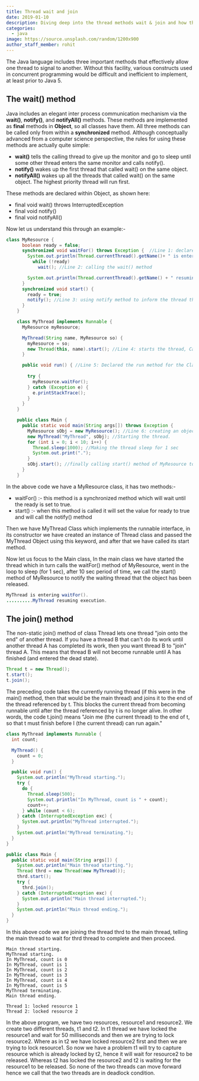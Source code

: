 ```yaml
---
title: Thread wait and join
date: 2019-01-10
description: Diving deep into the thread methods wait & join and how they work in sync to give desired result. 
categories:
  - java
image: https://source.unsplash.com/random/1200x900
author_staff_member: rohit
---
```


The Java language includes three important methods that effectively allow one thread to signal to another. Without this facility, various constructs used in concurrent programming would be difficult and inefficient to implement, at least prior to Java 5.

## The wait() method

Java includes an elegant inter process communication mechanism via the **wait()**, **notify()**, and **notifyAll()** methods. These methods are implemented as **final** methods in **Object**, so all classes have them. All three methods can be called only from within a **synchronized** method. Although conceptually advanced from a computer science perspective, the rules for using these methods are actually quite simple:

- **wait()** tells the calling thread to give up the monitor and go to sleep until some other thread enters the same monitor and calls notify().
- **notify()** wakes up the first thread that called wait() on the same object.
- **notifyAll()** wakes up all the threads that called wait() on the same object. The highest priority thread will run first.

These methods are declared within Object, as shown here:
- final void wait() throws InterruptedException 
- final void notify() 
- final void notifyAll()

Now let us understand this through an example:-

```java
class MyResource {
	  boolean ready = false;
	  synchronized void waitFor() throws Exception {  //Line 1: declare method as synchronized
	    System.out.println(Thread.currentThread().getName()+ " is entering waitFor().");
	      while (!ready)
	        wait(); //Line 2: calling the wait() method

	    System.out.println(Thread.currentThread().getName() + " resuming execution.");
	  }
	  synchronized void start() {
	    ready = true;
	    notify(); //Line 3: using notify method to inform the thread that object has been released
	  }
	}

	class MyThread implements Runnable {
	  MyResource myResource;

	  MyThread(String name, MyResource so) {
	    myResource = so;
	    new Thread(this, name).start(); //Line 4: starts the thread, Calling run() of Line 5.
	  }

	  public void run() { //Line 5: Declared the run method for the Class MyThread
	   
	    try {
	      myResource.waitFor();
	    } catch (Exception e) {
	      e.printStackTrace();
	    }
	  }
	}

	public class Main {
	  public static void main(String args[]) throws Exception {
	    MyResource sObj = new MyResource(); //Line 6: creating an object of MyResource
	    new MyThread("MyThread", sObj); //Starting the thread.
	    for (int i = 0; i < 10; i++) { 
	      Thread.sleep(1000); //Making the thread sleep for 1 sec
	      System.out.print(".");
	    }
	    sObj.start(); //finally calling start() method of MyResource to notify the thread.
	  }
	}
```

In the above code we have a MyResource class, it has two methods:-

- waitFor() :- this method is a synchronized method which will wait until the ready is set to true.
- start() :- when this method is called it will set the value for ready to true and will call the notify() method 

Then we have MyThread Class which implements the runnable interface, in its constructor we have created an instance of Thread class and passed the MyThread Object using this keyword, and after that we have called its start method.

Now let us focus to the Main class, In the main class we have started the thread which in turn calls the waitFor() method of MyResource, went in the loop to sleep (for 1 sec), after 10 sec period of time, we call the start() method of MyResource to notify the waiting thread that the object has been released. 

```java
MyThread is entering waitFor().
..........MyThread resuming execution.
```

## The join() method

The non-static join() method of class Thread lets one thread "join onto the end" of another thread. If you have a thread B that can't do its work until another thread A has completed its work, then you want thread B to "join" thread A. This means that thread B will not become runnable until A has finished (and entered the dead state).

```java
Thread t = new Thread();
t.start();
t.join();
```

The preceding code takes the currently running thread (if this were in the main() method, then that would be the main thread) and joins it to the end of the thread referenced by t. This blocks the current thread from becoming runnable until after the thread referenced by t is no longer alive. In other words, the code t.join() means "Join me (the current thread) to the end of t, so that t must finish before I (the current thread) can run again."

```java
class MyThread implements Runnable {
  int count;

  MyThread() {
    count = 0;
  }

  public void run() {
    System.out.println("MyThread starting.");
    try {
      do {
        Thread.sleep(500);
        System.out.println("In MyThread, count is " + count);
        count++;
      } while (count < 6);
    } catch (InterruptedException exc) {
      System.out.println("MyThread interrupted.");
    }
    System.out.println("MyThread terminating.");
  }
}

public class Main {
  public static void main(String args[]) {
    System.out.println("Main thread starting.");
    Thread thrd = new Thread(new MyThread());
    thrd.start();
    try {
      thrd.join();
    } catch (InterruptedException exc) {
      System.out.println("Main thread interrupted.");
    }
    System.out.println("Main thread ending.");
  }
}
```

In this above code we are joining the thread thrd to the main thread, telling the main thread to wait for thrd thread to complete and then proceed.

```text
Main thread starting.
MyThread starting.
In MyThread, count is 0
In MyThread, count is 1
In MyThread, count is 2
In MyThread, count is 3
In MyThread, count is 4
In MyThread, count is 5
MyThread terminating.
Main thread ending.
```

```text
Thread 1: locked resource 1
Thread 2: locked resource 2
```

In the above program, we have two resources, resource1 and resource2. We create two different threads, t1 and t2. In t1 thread we have locked the resource1 and wait for 50 milliseconds and then we are trying to lock resource2. Where as in t2 we have locked resource2 first and then we are trying to lock resource1. So now we have a problem t1 will try to capture resource which is already locked by t2, hence it will wait for resource2 to be released. Whereas t2 has locked the resource2 and t2 is waiting for the resource1 to be released. So none of the two threads can move forward hence we call that the two threads are in deadlock condition.
























